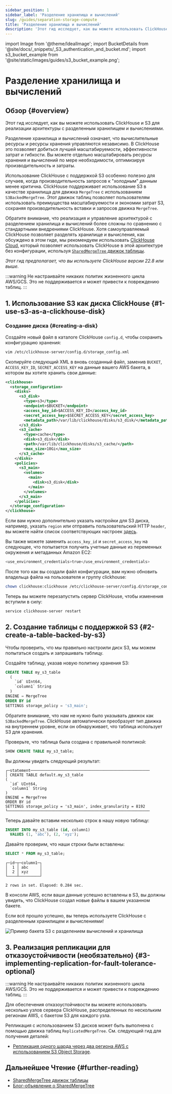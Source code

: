 ```yaml
---
sidebar_position: 1
sidebar_label: 'Разделение хранилища и вычислений'
slug: /guides/separation-storage-compute
title: 'Разделение хранилища и вычислений'
description: 'Этот гид исследует, как вы можете использовать ClickHouse и S3 для реализации архитектуры с разделенным хранилищем и вычислениями.'
---
```


import Image from '@theme/IdealImage';
import BucketDetails from '@site/docs/_snippets/_S3_authentication_and_bucket.md';
import s3_bucket_example from '@site/static/images/guides/s3_bucket_example.png';


# Разделение хранилища и вычислений

## Обзор {#overview}

Этот гид исследует, как вы можете использовать ClickHouse и S3 для реализации архитектуры с разделенным хранилищем и вычислениями.

Разделение хранилища и вычислений означает, что вычислительные ресурсы и ресурсы хранения управляются независимо. В ClickHouse это позволяет добиться лучшей масштабируемости, эффективности затрат и гибкости. Вы можете отдельно масштабировать ресурсы хранения и вычислений по мере необходимости, оптимизируя производительность и затраты.

Использование ClickHouse с поддержкой S3 особенно полезно для случаев, когда производительность запросов к "холодным" данным менее критична. ClickHouse поддерживает использование S3 в качестве хранилища для движка `MergeTree` с использованием `S3BackedMergeTree`. Этот движок таблиц позволяет пользователям использовать преимущества масштабируемости и экономии затрат S3, сохраняя производительность вставки и запросов движка `MergeTree`.

Обратите внимание, что реализация и управление архитектурой с разделением хранилища и вычислений более сложны по сравнению с стандартными внедрениями ClickHouse. Хотя самоуправляемый ClickHouse позволяет разделять хранилище и вычисления, как обсуждено в этом гиде, мы рекомендуем использовать [ClickHouse Cloud](https://clickhouse.com/cloud), который позволяет использовать ClickHouse в этой архитектуре без конфигурации, используя [`SharedMergeTree` движок таблицы](/cloud/reference/shared-merge-tree).

*Этот гид предполагает, что вы используете ClickHouse версии 22.8 или выше.*

:::warning
Не настраивайте никаких политик жизненного цикла AWS/GCS. Это не поддерживается и может привести к повреждению таблиц.
:::

## 1. Использование S3 как диска ClickHouse {#1-use-s3-as-a-clickhouse-disk}

### Создание диска {#creating-a-disk}

Создайте новый файл в каталоге ClickHouse `config.d`, чтобы сохранить конфигурацию хранения:

```bash
vim /etc/clickhouse-server/config.d/storage_config.xml
```

Скопируйте следующий XML в вновь созданный файл, заменив `BUCKET`, `ACCESS_KEY_ID`, `SECRET_ACCESS_KEY` на данные вашего AWS бакета, в котором вы хотите хранить свои данные:

```xml
<clickhouse>
  <storage_configuration>
    <disks>
      <s3_disk>
        <type>s3</type>
        <endpoint>$BUCKET</endpoint>
        <access_key_id>$ACCESS_KEY_ID</access_key_id>
        <secret_access_key>$SECRET_ACCESS_KEY</secret_access_key>
        <metadata_path>/var/lib/clickhouse/disks/s3_disk/</metadata_path>
      </s3_disk>
      <s3_cache>
        <type>cache</type>
        <disk>s3_disk</disk>
        <path>/var/lib/clickhouse/disks/s3_cache/</path>
        <max_size>10Gi</max_size>
      </s3_cache>
    </disks>
    <policies>
      <s3_main>
        <volumes>
          <main>
            <disk>s3_disk</disk>
          </main>
        </volumes>
      </s3_main>
    </policies>
  </storage_configuration>
</clickhouse>
```

Если вам нужно дополнительно указать настройки для S3 диска, например, указать `region` или отправить пользовательский HTTP `header`, вы можете найти список соответствующих настроек [здесь](/engines/table-engines/mergetree-family/mergetree.md/#table_engine-mergetree-s3).

Вы также можете заменить `access_key_id` и `secret_access_key` на следующее, что попытается получить учетные данные из переменных окружения и метаданных Amazon EC2:

```bash
<use_environment_credentials>true</use_environment_credentials>
```

После того как вы создали файл конфигурации, вам нужно обновить владельца файла на пользователя и группу clickhouse:

```bash
chown clickhouse:clickhouse /etc/clickhouse-server/config.d/storage_config.xml
```

Теперь вы можете перезапустить сервер ClickHouse, чтобы изменения вступили в силу:

```bash
service clickhouse-server restart
```

## 2. Создание таблицы с поддержкой S3 {#2-create-a-table-backed-by-s3}

Чтобы проверить, что мы правильно настроили диск S3, мы можем попытаться создать и запрашивать таблицу.

Создайте таблицу, указав новую политику хранения S3:

```sql
CREATE TABLE my_s3_table
  (
    `id` UInt64,
    `column1` String
  )
ENGINE = MergeTree
ORDER BY id
SETTINGS storage_policy = 's3_main';
```

Обратите внимание, что нам не нужно было указывать движок как `S3BackedMergeTree`. ClickHouse автоматически преобразует тип движка на внутреннем уровне, если он обнаруживает, что таблица использует S3 для хранения.

Проверьте, что таблица была создана с правильной политикой:

```sql
SHOW CREATE TABLE my_s3_table;
```

Вы должны увидеть следующий результат:

```response
┌─statement────────────────────────────────────────────────────
│ CREATE TABLE default.my_s3_table
(
  `id` UInt64,
  `column1` String
)
ENGINE = MergeTree
ORDER BY id
SETTINGS storage_policy = 's3_main', index_granularity = 8192
└──────────────────────────────────────────────────────────────
```

Теперь давайте вставим несколько строк в нашу новую таблицу:

```sql
INSERT INTO my_s3_table (id, column1)
  VALUES (1, 'abc'), (2, 'xyz');
```

Давайте проверим, что наши строки были вставлены:

```sql
SELECT * FROM my_s3_table;
```

```response
┌─id─┬─column1─┐
│  1 │ abc     │
│  2 │ xyz     │
└────┴─────────┘

2 rows in set. Elapsed: 0.284 sec.
```

В консоли AWS, если ваши данные успешно вставлены в S3, вы должны увидеть, что ClickHouse создал новые файлы в вашем указанном бакете.

Если всё прошло успешно, вы теперь используете ClickHouse с разделенным хранилищем и вычислениями!

<Image img={s3_bucket_example} size="md" alt="Пример бакета S3 с разделением вычислений и хранилища" border/>

## 3. Реализация репликации для отказоустойчивости (необязательно) {#3-implementing-replication-for-fault-tolerance-optional}

:::warning
Не настраивайте никаких политик жизненного цикла AWS/GCS. Это не поддерживается и может привести к повреждению таблиц.
:::

Для обеспечения отказоустойчивости вы можете использовать несколько узлов сервера ClickHouse, распределенных по нескольким регионам AWS, с бакетом S3 для каждого узла.

Репликация с использованием S3 дисков может быть выполнена с помощью движка таблиц `ReplicatedMergeTree`. См. следующий гид для получения деталей:
- [Репликация одного шарда через два региона AWS с использованием S3 Object Storage](/integrations/s3#s3-multi-region).

## Дальнейшее Чтение {#further-reading}

- [SharedMergeTree движок таблицы](/cloud/reference/shared-merge-tree)
- [Блог-объявление о SharedMergeTree](https://clickhouse.com/blog/clickhouse-cloud-boosts-performance-with-sharedmergetree-and-lightweight-updates)
